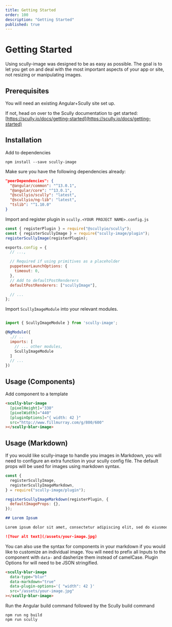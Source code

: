```yaml
---
title: Getting Started
order: 100
description: "Getting Started"
published: true
---
```


# Getting Started

Using scully-image was designed to be as easy as possible. The goal is to let you get on and deal with the most important aspects of your app or site, not resizing or manipulating images.

## Prerequisites

You will need an existing Angular+Scully site set up.

If not, head on over to the Scully documentation to get started: [https://scully.io/docs/getting-started](https://scully.io/docs/getting-started)

## Installation

Add to dependencies

```
npm install --save scully-image
```

Make sure you have the following dependencies already:

```json
"peerDependencies": {
  "@angular/common": "^13.0.1",
  "@angular/core": "^13.0.1",
  "@scullyio/scully": "latest",
  "@scullyio/ng-lib": "latest",
  "tslib": "^1.10.0"
}
```

Import and register plugin in `scully.<YOUR PROJECT NAME>.config.js`

```js
const { registerPlugin } = require("@scullyio/scully");
const { registerScullyImage } = require("scully-image/plugin");
registerScullyImage(registerPlugin);

exports.config = {
  // ...,

  // Required if using primitives as a placeholder
  puppeteerLaunchOptions: {
    timeout: 0,
  },
  // Add to defaultPostRenderers
  defaultPostRenderers: ["scullyImage"],

  // ...
};
```

Import `ScullyImageModule` into your relevant modules.

```js

import { ScullyImageModule } from 'scully-image';

@NgModule({
  .// ..
  imports: [
    // ... other modules,
    ScullyImageModule
  ]
  // ...
})
```

## Usage (Components)

Add component to a template

```html
<scully-blur-image
  [pixelHeight]="330"
  [pixelWidth]="440"
  [pluginOptions]="{ width: 42 }"
  src="http://www.fillmurray.com/g/800/600"
></scully-blur-image>
```

## Usage (Markdown)

If you would like scully-image to handle you images in Markdown, you will need to configure an extra function in your scully config file. The default props will be used for images using markdown syntax.

```javascript
const {
  registerScullyImage,
  registerScullyImageMarkdown,
} = require("scully-image/plugin");

registerScullyImageMarkdown(registerPlugin, {
  defaultImageProps: {},
});
```

```markdown
## Lorem Ipsum

Lorem ipsum dolor sit amet, consectetur adipiscing elit, sed do eiusmod tempor incididunt ut labore et dolore magna aliqua.

![Your alt text](/assets/your-image.jpg)
```

You can also use the syntax for components in your markdown if you would like to customize an individual image. You will need to prefix all Inputs to the component with `data-` and dasherize them instead of camelCase. Plugin Options for will need to be JSON stringified.

```html
<scully-blur-image
  data-type="blur"
  data-markdown="true"
  data-plugin-options='{ "width": 42 }'
  src="/assets/your-image.jpg"
></scully-blur-image>
```


Run the Angular build command followed by the Scully build command

```
npm run ng build
npm run scully
```
